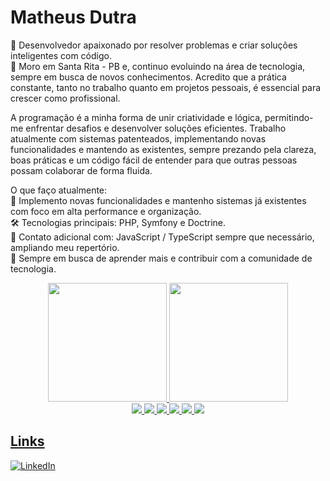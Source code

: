 # Matheus Dutra

🎯 Desenvolvedor apaixonado por resolver problemas e criar soluções inteligentes com código.<br>
📍 Moro em Santa Rita - PB e, continuo evoluindo na área de tecnologia, sempre em busca de novos conhecimentos. Acredito que a prática constante, tanto no trabalho quanto em projetos pessoais, é essencial para crescer como profissional.

A programação é a minha forma de unir criatividade e lógica, permitindo-me enfrentar desafios e desenvolver soluções eficientes. Trabalho atualmente com sistemas patenteados, implementando novas funcionalidades e mantendo as existentes, sempre prezando pela clareza, boas práticas e um código fácil de entender para que outras pessoas possam colaborar de forma fluida.

O que faço atualmente:<br>
🔧 Implemento novas funcionalidades e mantenho sistemas já existentes com foco em alta performance e organização.<br>
🛠 Tecnologias principais: PHP, Symfony e Doctrine.<br>
🌱 Contato adicional com: JavaScript / TypeScript sempre que necessário, ampliando meu repertório.<br>
🚀 Sempre em busca de aprender mais e contribuir com a comunidade de tecnologia.<br>

<div align="center">
<a href="https://github.com/matheusbbdutra">
<img loading="lazy" height="190em" src="https://github-readme-stats.vercel.app/api/top-langs/?username=matheusbbdutra&layout=compact&langs_count=7&theme=dracula"/>
<img loading="lazy" height="190em" src="https://github-readme-stats.vercel.app/api?username=matheusbbdutra&show_icons=true&theme=dracula&include_all_commits=true&count_private=true"/>
</div>
<div align="center">
  <img src="https://img.shields.io/badge/PHP-000?style=for-the-badge&logo=php" />
  <img src="https://img.shields.io/badge/Symfony-000?style=for-the-badge&logo=Symfony" />
  <img src="https://img.shields.io/badge/Vue.js-000?style=for-the-badge&logo=Vue.js" />
  <img src="https://img.shields.io/badge/docker-000?style=for-the-badge&logo=docker" />
  <img src="https://img.shields.io/badge/JavaScript-000?style=for-the-badge&logo=JavaScript" />
  <img src="https://img.shields.io/badge/PostGresql-000?style=for-the-badge&logo=PostGresql" />
</div>
  


## Links
[![LinkedIn](https://img.shields.io/badge/LinkedIn-000?style=for-the-badge&logo=linkedin&logoColor=0E76A8)](https://www.linkedin.com/in/matheusbdutra/)

